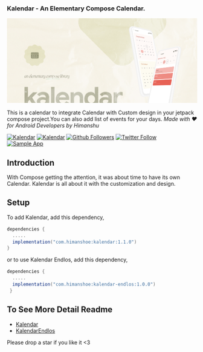### Kalendar - An Elementary Compose Calendar.

![Kalendar](art/banner.png)

This is a calendar to integrate Calendar with Custom design in your jetpack compose project.You can
also add list of events for your days.
_Made with ❤️ for Android Developers by Himanshu_

[![Kalendar](https://img.shields.io/maven-central/v/com.himanshoe/kalendar)](https://search.maven.org/artifact/com.himanshoe/kalendar)
[![Kalendar](https://img.shields.io/badge/Kotlin%20Weekly-%23286-orange)](https://mailchi.mp/kotlinweekly/kotlin-weekly-286)
[![Github Followers](https://img.shields.io/github/followers/hi-manshu?label=Follow&style=social)](https://github.com/hi-manshu)
[![Twitter Follow](https://img.shields.io/twitter/follow/hi_man_shoe?label=Follow&style=social)](https://twitter.com/hi_man_shoe)  
[![Sample App](https://img.shields.io/github/v/release/hi-manshu/Kalendar?color=7885FF&label=Sample%20App&logo=android&style=for-the-badge)](https://github.com/hi-manshu/Kalendar/releases/latest/download/kalendar-sample.apk)

## Introduction

With Compose getting the attention, it was about time to have its own Calendar. Kalendar is all
about it with the customization and design.

## Setup

To add Kalendar, add this dependency,

```gradle  
dependencies {  
  .....
  implementation("com.himanshoe:kalendar:1.1.0")
}  
```

or to use Kalendar Endlos, add this dependency,

```gradle 
dependencies {    
  .....  
  implementation("com.himanshoe:kalendar-endlos:1.0.0")
 } 
 ```  

## To See More Detail Readme

- [Kalendar](docs/Kalendar.md)
- [KalendarEndlos](docs/KalendarEndlos.md)

Please drop a star if you like it <3 
